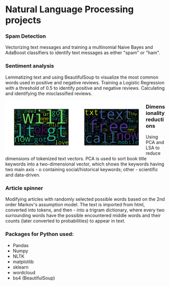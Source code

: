 # Natural Language Processing projects

### Spam Detection
Vectorizing text messages and training a multinomial Naive Bayes and AdaBoost classifiers to identify text messages as either "spam" or "ham".

### Sentiment analysis
Lemmatizing text and using BeautifulSoup to visualize the most common words used in positive and negative reviews. Training a Logistic Regression with a threshold of 0.5 to identify positive and negative reviews. Calculating and identifying the misclassified reviews.

<a href="url"><img src="https://github.com/cliptic/nlp/blob/master/jpg/Figure_1.png" align="left" width="220" ></a>
<a href="url"><img src="https://github.com/cliptic/nlp/blob/master/jpg/Figure_2.png" align="left" width="220" ></a>

### Dimensionality reductions
Using PCA and LSA to reduce dimensions of tokenized text vectors. PCA is used to sort book title keywords into a two-dimensional vector, which shows the keywords having two main axis - o containing social/historical keywords; other - scientific and data-driven.

### Article spinner
Modifying articles with randomly selected possible words based on the 2nd order Markov's assumption model. The text is imported from html, converted into tokens, and then - into a trigram dictionary, where every two surrounding words have the possible encountered middle words and their counts (later converted to probabilities) to appear in text. 

### Packages for Python used:
- Pandas
- Numpy
- NLTK
- matplotlib
- sklearn
- wordcloud 
- bs4 (BeautifulSoup)
